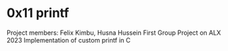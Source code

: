 # 0x11 printf
Project members: Felix Kimbu, Husna Hussein
First Group Project on ALX 2023
Implementation of custom printf in C 
